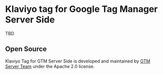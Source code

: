 # Klaviyo tag for Google Tag Manager Server Side

TBD

## Open Source

Klaviyo Tag for GTM Server Side is developed and maintained by [GTM Server Team](https://gtm-server.com/) under the Apache 2.0 license.
